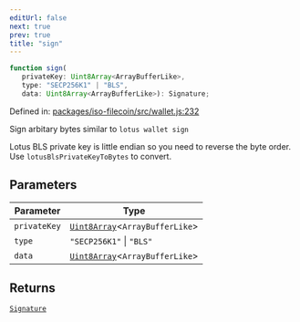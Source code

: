 ```yaml
---
editUrl: false
next: true
prev: true
title: "sign"
---
```


```ts
function sign(
   privateKey: Uint8Array<ArrayBufferLike>, 
   type: "SECP256K1" | "BLS", 
   data: Uint8Array<ArrayBufferLike>): Signature;
```

Defined in: [packages/iso-filecoin/src/wallet.js:232](https://github.com/hugomrdias/filecoin/blob/main/packages/iso-filecoin/src/wallet.js#L232)

Sign arbitary bytes similar to `lotus wallet sign`

Lotus BLS private key is little endian so you need to reverse the byte order. Use `lotusBlsPrivateKeyToBytes` to convert.

## Parameters

| Parameter | Type |
| ------ | ------ |
| `privateKey` | [`Uint8Array`](https://developer.mozilla.org/docs/Web/JavaScript/Reference/Global_Objects/Uint8Array)\<`ArrayBufferLike`\> |
| `type` | `"SECP256K1"` \| `"BLS"` |
| `data` | [`Uint8Array`](https://developer.mozilla.org/docs/Web/JavaScript/Reference/Global_Objects/Uint8Array)\<`ArrayBufferLike`\> |

## Returns

[`Signature`](/api/iso-filecoin/signature/classes/signature/)
